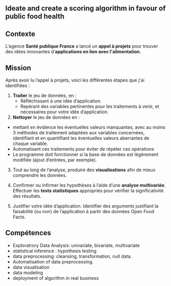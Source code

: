 ## Ideate and create a scoring algorithm in favour of public food health 

## Contexte
L'agence **Santé publique France** a lancé un **appel à projets** pour trouver des idées innovantes d’**applications en lien avec l'alimentation**. 

## Mission 
Après avoir lu l’appel à projets, voici les différentes étapes que j'ai identifiées :

1) **Traiter** le jeu de données, en :
      - Réfléchissant à une idée d’application.
      - Repérant des variables pertinentes pour les traitements à venir, et nécessaires pour votre idée d’application.
2) **Nettoyer** le jeu de données en :
- mettant en évidence les éventuelles valeurs manquantes, avec au moins 3 méthodes de traitement adaptées aux variables concernées, identifiant et en quantifiant les éventuelles valeurs aberrantes de chaque variable.
- Automatisant ces traitements pour éviter de répéter ces opérations
- Le programme doit fonctionner si la base de données est légèrement modifiée (ajout d’entrées, par exemple).

3) Tout au long de l’analyse, produire des **visualisations** afin de mieux comprendre les données. 

4) Confirmer ou infirmer les hypothèses à l’aide d’une **analyse multivariée**. Effectuer les **tests statistiques** appropriés pour vérifier la significativité des résultats.

5) Justifier votre idée d’application. Identifier des arguments justifiant la faisabilité (ou non) de l’application à partir des données Open Food Facts.


## Compétences 
- Exploratrory Data Analysis: univariate, bivariate, multivariate
- statistical inference : hypothesis testing 
- data preprocessing: cleansing, transformation, null data. 
- Automatisation of data preprocessing. 
- data visualisation 
- data modeling 
- deployment of algorithm in real business 

 
